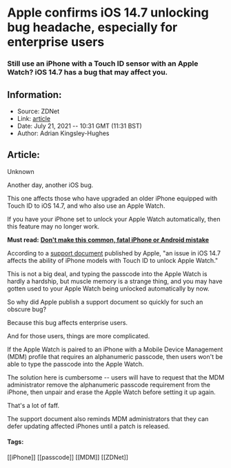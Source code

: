 # Apple confirms iOS 14.7 unlocking bug headache, especially for enterprise users
### Still use an iPhone with a Touch ID sensor with an Apple Watch? iOS 14.7 has a bug that may affect you.

## Information:
+ Source: ZDNet
+ Link: [article](https://www.zdnet.com/article/apple-confirms-ios-14-7-unlocking-bug-headache-especially-for-enterprise-users/)
+ Date: July 21, 2021 -- 10:31 GMT (11:31 BST)
+ Author: Adrian Kingsley-Hughes


## Article:
Unknown

Another day, another iOS bug. 

This one affects those who have upgraded an older iPhone equipped with Touch ID to iOS 14.7, and who also use an Apple Watch.

If you have your iPhone set to unlock your Apple Watch automatically, then this feature may no longer work.

**Must read:** [**Don't make this common, fatal iPhone or Android mistake**](https://www.zdnet.com/article/dont-make-this-common-fatal-iphone-or-android-mistake/)

According to a [support document](https://support.apple.com/en-us/HT212615) published by Apple, "an issue in iOS 14.7 affects the ability of iPhone models with Touch ID to unlock Apple Watch."

This is not a big deal, and typing the passcode into the Apple Watch is hardly a hardship, but muscle memory is a strange thing, and you may have gotten used to your Apple Watch being unlocked automatically by now.

So why did Apple publish a support document so quickly for such an obscure bug?






Because this bug affects enterprise users. 

And for those users, things are more complicated.

If the Apple Watch is paired to an iPhone with a Mobile Device Management (MDM) profile that requires an alphanumeric passcode, then users won't be able to type the passcode into the Apple Watch.

The solution here is cumbersome -- users will have to request that the MDM administrator remove the alphanumeric passcode requirement from the iPhone, then unpair and erase the Apple Watch before setting it up again.

That's a lot of faff.

The support document also reminds MDM administrators that they can defer updating affected iPhones until a patch is released.





#### Tags:
[[iPhone]] [[passcode]] [[MDM]] [[ZDNet]]
